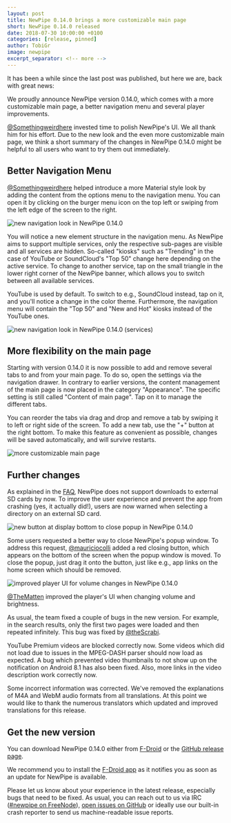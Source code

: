 ```yaml
---
layout: post
title: NewPipe 0.14.0 brings a more customizable main page
short: NewPipe 0.14.0 released
date: 2018-07-30 10:00:00 +0100
categories: [release, pinned]
author: TobiGr
image: newpipe
excerpt_separator: <!-- more -->
---
```


It has been a while since the last post was published, but here we are, back with great news:

We proudly announce NewPipe version 0.14.0, which comes with a more customizable main page, a better navigation menu and several player improvements.

<!-- more -->

[@Somethingweirdhere](https://github.com/Somethingweirdhere) invested time to polish NewPipe's UI. We all thank him for his effort. Due to the new look and the even more customizable main page, we think a short summary of the changes in NewPipe 0.14.0 might be helpful to all users who want to try them out immediately.


## Better Navigation Menu

[@Somethingweirdhere](https://github.com/Somethingweirdhere) helped introduce a more Material style look by adding the content from the options menu to the navigation menu. You can open it by clicking on the burger menu icon on the top left or swiping from the left edge of the screen to the right.

<img src="/img/screenshots/shot_navigation_drawer.png" alt="new navigation look in NewPipe 0.14.0" class="no-flow" />


You will notice a new element structure in the navigation menu. As NewPipe aims to support multiple services, only the respective sub-pages are visible and all services are hidden. So-called "kiosks" such as "Trending" in the case of YouTube or SoundCloud's "Top 50" change here depending on the active service. To change to another service, tap on the small triangle in the lower right corner of the NewPipe banner, which allows you to switch between all available services.

YouTube is used by default. To switch to e.g., SoundCloud instead, tap on it, and you'll notice a change in the color theme. Furthermore, the navigation menu will contain the "Top 50" and "New and Hot" kiosks instead of the YouTube ones.

<img src="/img/screenshots/shot_navigation_drawer_services.png" alt="new navigation look in NewPipe 0.14.0 (services)" class="no-flow" />


## More flexibility on the main page

Starting with version 0.14.0 it is now possible to add and remove several tabs to and from your main page. To do so, open the settings via the navigation drawer. In contrary to earlier versions, the content management of the main page is now placed in the category "Appearance". The specific setting is still called "Content of main page". Tap on it to manage the different tabs.

You can reorder the tabs via drag and drop and remove a tab by swiping it to left or right side of the screen. To add a new tab, use the "+" button at the right bottom. To make this feature as convenient as possible, changes will be saved automatically, and will survive restarts.

<img src="/img/screenshots/shot_settings_main_tabs.png" alt="more customizable main page" class="no-flow" />


## Further changes

As explained in the [FAQ](https://newpipe.schabi.org/FAQ/download/), NewPipe does not support downloads to external SD cards by now. To improve the user experience and prevent the app from crashing (yes, it actually did!), users are now warned when selecting a directory on an external SD card.

<img src="/img/screenshots/shot_popup_close.png" alt="new button at display bottom to close popup in NewPipe 0.14.0" class="no-flow" />

Some users requested a better way to close NewPipe's popup window. To address this request, [@mauriciocolli](https://github.com/mauriciocolli) added a red closing button, which appears on the bottom of the screen when the popup window is moved. To close the popup, just drag it onto the button, just like e.g., app links on the home screen which should be removed.

<img src="/img/screenshots/shot_player_volume_change.png" alt="improved player UI for volume changes in NewPipe 0.14.0" class="no-flow vertical" />

[@TheMatten](https://github.com/TheMatten) improved the player's UI when changing volume and brightness.

As usual, the team fixed a couple of bugs in the new version. For example, in the search results, only the first two pages were loaded and then repeated infinitely. This bug was fixed by [@theScrabi](https://github.com/theScrabi).

YouTube Premium videos are blocked correctly now. Some videos which did not load due to issues in the MPEG-DASH parser should now load as expected. A bug which prevented video thumbnails to not show up on the notification on Android 8.1 has also been fixed. Also, more links in the video description work correctly now.

Some incorrect information was corrected. We've removed the explanations of M4A and WebM audio formats from all translations. At this point we would like to thank the numerous translators which updated and improved translations for this release.

## Get the new version

You can download NewPipe 0.14.0 either from [F-Droid](https://f-droid.org/packages/org.schabi.newpipe/) or the [GitHub release page](https://github.com/TeamNewPipe/NewPipe/releases/tag/v0.14.0).

We recommend you to install the [F-Droid app](https://f-droid.org/) as it notifies you as soon as an update for NewPipe is available.

Please let us know about your experience in the latest release, especially bugs that need to be fixed. As usual, you can reach out to us via IRC ([#newpipe on FreeNode](https://webchat.freenode.net/?channels=newpipe)), [open issues on GitHub](https://github.com/TeamNewPipe/NewPipe/issues/new) or ideally use our built-in crash reporter to send us machine-readable issue reports.
